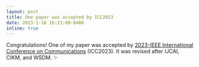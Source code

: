 ```yaml
---
layout: post
title: One paper was accepted by ICC2023
date: 2023-1-18 16:11:00-0400
inline: true
---
```


Congratulations! One of my paper was accepted by [2023-IEEE International Conference on Communications](https://icc2023.ieee-icc.org/) (ICC2023). It was revised after IJCAI, CIKM, and WSDM. :sparkles: 
